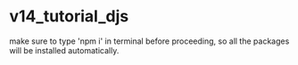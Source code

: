 # v14_tutorial_djs
make sure to type 'npm i' in terminal before proceeding, so all the packages will be installed automatically.
